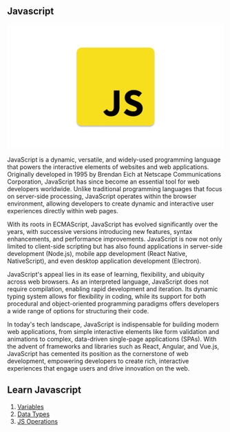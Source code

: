 ## Javascript

![Javascript](./js_intro_banner.png)

JavaScript is a dynamic, versatile, and widely-used programming language that powers the interactive elements of websites and web applications. Originally developed in 1995 by Brendan Eich at Netscape Communications Corporation, JavaScript has since become an essential tool for web developers worldwide. Unlike traditional programming languages that focus on server-side processing, JavaScript operates within the browser environment, allowing developers to create dynamic and interactive user experiences directly within web pages.

With its roots in ECMAScript, JavaScript has evolved significantly over the years, with successive versions introducing new features, syntax enhancements, and performance improvements. JavaScript is now not only limited to client-side scripting but has also found applications in server-side development (Node.js), mobile app development (React Native, NativeScript), and even desktop application development (Electron).

JavaScript's appeal lies in its ease of learning, flexibility, and ubiquity across web browsers. As an interpreted language, JavaScript does not require compilation, enabling rapid development and iteration. Its dynamic typing system allows for flexibility in coding, while its support for both procedural and object-oriented programming paradigms offers developers a wide range of options for structuring their code.

In today's tech landscape, JavaScript is indispensable for building modern web applications, from simple interactive elements like form validation and animations to complex, data-driven single-page applications (SPAs). With the advent of frameworks and libraries such as React, Angular, and Vue.js, JavaScript has cemented its position as the cornerstone of web development, empowering developers to create rich, interactive experiences that engage users and drive innovation on the web.

## Learn Javascript

1. [Variables](../002%20Variables/)
2. [Data Types](../003%20Data%20Types/)
3. [JS Operations](../004%20JS%20Operations/)
